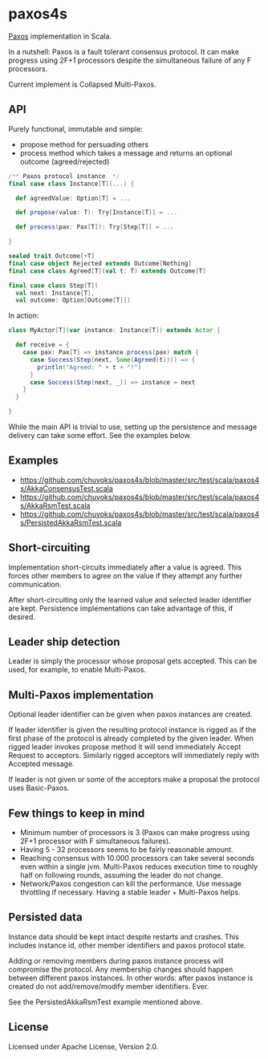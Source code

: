 paxos4s
=======

[Paxos](https://en.wikipedia.org/wiki/Paxos_%28computer_science%29) implementation in Scala.

In a nutshell: Paxos is a fault tolerant consensus protocol.
It can make progress using 2F+1 processors despite the simultaneous failure of any F processors.

Current implement is Collapsed Multi-Paxos.


API
---

Purely functional, immutable and simple:
* propose method for persuading others
* process method which takes a message and returns an optional outcome (agreed/rejected)

```scala
/** Paxos protocol instance. */
final case class Instance[T](...) {

  def agreedValue: Option[T] = ...

  def propose(value: T): Try[Instance[T]] = ...

  def process(pax: Pax[T]): Try[Step[T]] = ...

}

sealed trait Outcome[+T]
final case object Rejected extends Outcome[Nothing]
final case class Agreed[T](val t: T) extends Outcome[T]

final case class Step[T](
  val next: Instance[T],
  val outcome: Option[Outcome[T]])
```
In action:
```scala
class MyActor[T](var instance: Instance[T]) extends Actor {

  def receive = {
    case pax: Pax[T] => instance.process(pax) match {
      case Success(Step(next, Some(Agreed(t)))) => {
        println("Agreed: " + t + "!")
      }
      case Success(Step(next, _)) => instance = next
    }
  }

}
```

While the main API is trivial to use, setting up the persistence and message delivery can take some effort. See the examples below.

Examples
--------

* https://github.com/chuvoks/paxos4s/blob/master/src/test/scala/paxos4s/AkkaConsensusTest.scala
* https://github.com/chuvoks/paxos4s/blob/master/src/test/scala/paxos4s/AkkaRsmTest.scala
* https://github.com/chuvoks/paxos4s/blob/master/src/test/scala/paxos4s/PersistedAkkaRsmTest.scala


Short-circuiting
----------------

Implementation short-circuits immediately after a value is agreed. This forces
other members to agree on the value if they attempt any further communication.

After short-circuiting only the learned value and selected leader identifier are kept.
Persistence implementations can take advantage of this, if desired.


Leader ship detection
---------------------

Leader is simply the processor whose proposal gets accepted. This can be used, for example, to enable Multi-Paxos.


Multi-Paxos implementation
--------------------------

Optional leader identifier can be given when paxos instances are created.

If leader identifier is given the resulting protocol instance is rigged as if the first phase of the protocol is already completed by the given leader.
When rigged leader invokes propose method it will send immediately Accept Request to acceptors.
Similarly rigged acceptors will immediately reply with Accepted message.

If leader is not given or some of the acceptors make a proposal the protocol uses Basic-Paxos.


Few things to keep in mind
--------------------------

* Minimum number of processors is 3 (Paxos can make progress using 2F+1 processor with F simultaneous failures).
* Having 5 - 32 processors seems to be fairly reasonable amount.
* Reaching consensus with 10.000 processors can take several seconds even within a single jvm. Multi-Paxos reduces execution time to roughly half on following rounds, assuming the leader do not change.
* Network/Paxos congestion can kill the performance. Use message throttling if necessary. Having a stable leader + Multi-Paxos helps.


Persisted data
--------------

Instance data should be kept intact despite restarts and crashes. This includes instance id, other member identifiers and paxos protocol state.

Adding or removing members during paxos instance process will compromise the protocol. Any membership changes should happen between different paxos instances.
In other words: after paxos instance is created do not add/remove/modify member identifiers. Ever.

See the PersistedAkkaRsmTest example mentioned above.


License
-------

Licensed under Apache License, Version 2.0.
